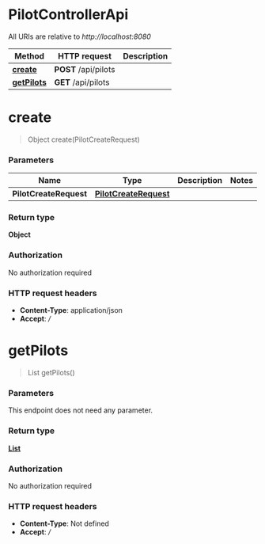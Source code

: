 # PilotControllerApi

All URIs are relative to _http://localhost:8080_

| Method                                           | HTTP request         | Description |
| ------------------------------------------------ | -------------------- | ----------- |
| [**create**](PilotControllerApi.md#create)       | **POST** /api/pilots |             |
| [**getPilots**](PilotControllerApi.md#getPilots) | **GET** /api/pilots  |             |

<a name="create"></a>

# **create**

> Object create(PilotCreateRequest)

### Parameters

| Name                   | Type                                                      | Description | Notes |
| ---------------------- | --------------------------------------------------------- | ----------- | ----- |
| **PilotCreateRequest** | [**PilotCreateRequest**](../Models/PilotCreateRequest.md) |             |       |

### Return type

**Object**

### Authorization

No authorization required

### HTTP request headers

- **Content-Type**: application/json
- **Accept**: _/_

<a name="getPilots"></a>

# **getPilots**

> List getPilots()

### Parameters

This endpoint does not need any parameter.

### Return type

[**List**](../Models/PilotResponse.md)

### Authorization

No authorization required

### HTTP request headers

- **Content-Type**: Not defined
- **Accept**: _/_
